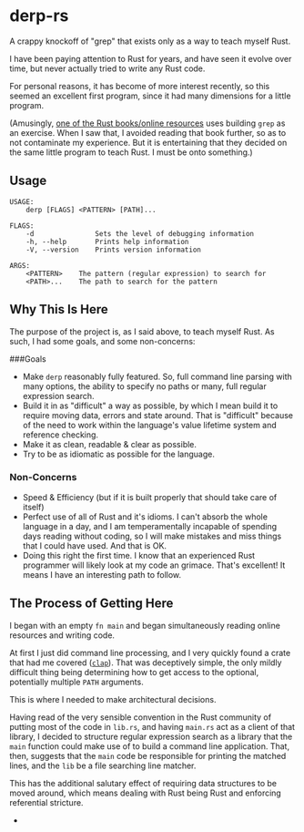 # derp-rs

A crappy knockoff of "grep" that exists only as a way to teach myself Rust.

I have been paying attention to Rust for years, and have seen it
evolve over time, but never actually tried to write any Rust code.

For personal reasons, it has become of more interest recently, so
this seemed an excellent first program, since it had many dimensions
for a little program.

(Amusingly, [one of the Rust books/online resources][1]
uses building `grep` as an exercise. When I saw that, I avoided
reading that book further, so as to not contaminate my experience.
But it is entertaining that they decided on the same little program
to teach Rust. I must be onto something.)

## Usage
```
USAGE:
    derp [FLAGS] <PATTERN> [PATH]...

FLAGS:
    -d               Sets the level of debugging information
    -h, --help       Prints help information
    -V, --version    Prints version information

ARGS:
    <PATTERN>    The pattern (regular expression) to search for
    <PATH>...    The path to search for the pattern
```

## Why This Is Here

The purpose of the project is, as I said above, to teach myself
Rust. As such, I had some goals, and some non-concerns:

###Goals
* Make `derp` reasonably fully featured. So, full command line parsing
with many options, the ability to specify no paths or many, full
regular expression search.
* Build it in as "difficult" a way as possible, by which I mean build
it to require moving data, errors and state around. That is "difficult"
because of the need to work within the language's value lifetime
system and reference checking.
* Make it as clean, readable & clear as possible.
* Try to be as idiomatic as possible for the language.

### Non-Concerns
* Speed & Efficiency (but if it is built properly that should take care of itself)
* Perfect use of all of Rust and it's idioms. I can't absorb
the whole language in a day, and I am temperamentally incapable
of spending days reading without coding, so I will make mistakes
and miss things that I could have used. And that is OK.
* Doing this right the first time. I know that an experienced
Rust programmer will likely look at my code an grimace. That's
excellent! It means I have an interesting path to follow.

## The Process of Getting Here

I began with an empty `fn main` and began simultaneously reading
online resources and writing code.

At first I just did command line processing, and I very quickly found
a crate that had me covered ([`clap`][2]). That was deceptively simple,
the only mildly difficult thing being determining how to get access
to the optional, potentially multiple `PATH` arguments.

This is where I needed to make architectural decisions.

Having read of the very sensible convention in the Rust community
of putting most of the code in `lib.rs`, and having `main.rs` act as a
client of that library, I decided to structure regular expression
search as a library that the `main` function could make use of to
build a command line application. That, then, suggests that the
`main` code be responsible for printing the matched lines, and
the `lib` be a file searching line matcher.

This has the additional salutary effect of requiring data structures
to be moved around, which means dealing with Rust being Rust and
enforcing referential stricture.

 *

[1]: https://doc.rust-lang.org/book/ch12-00-an-io-project.html
[2]: https://docs.rs/clap/2.33.0/clap/